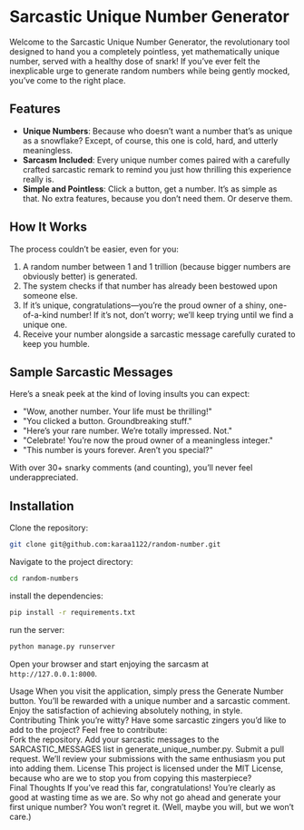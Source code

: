# Sarcastic Unique Number Generator

Welcome to the Sarcastic Unique Number Generator, the revolutionary tool designed to hand you a completely pointless, yet mathematically unique number, served with a healthy dose of snark! If you’ve ever felt the inexplicable urge to generate random numbers while being gently mocked, you’ve come to the right place.

## Features

- **Unique Numbers**: Because who doesn’t want a number that’s as unique as a snowflake? Except, of course, this one is cold, hard, and utterly meaningless.
- **Sarcasm Included**: Every unique number comes paired with a carefully crafted sarcastic remark to remind you just how thrilling this experience really is.
- **Simple and Pointless**: Click a button, get a number. It’s as simple as that. No extra features, because you don’t need them. Or deserve them.

## How It Works

The process couldn’t be easier, even for you:

1. A random number between 1 and 1 trillion (because bigger numbers are obviously better) is generated.
2. The system checks if that number has already been bestowed upon someone else.
3. If it’s unique, congratulations—you’re the proud owner of a shiny, one-of-a-kind number! If it’s not, don’t worry; we’ll keep trying until we find a unique one.
4. Receive your number alongside a sarcastic message carefully curated to keep you humble.

## Sample Sarcastic Messages

Here’s a sneak peek at the kind of loving insults you can expect:

- "Wow, another number. Your life must be thrilling!"
- "You clicked a button. Groundbreaking stuff."
- "Here’s your rare number. We’re totally impressed. Not."
- "Celebrate! You’re now the proud owner of a meaningless integer."
- "This number is yours forever. Aren’t you special?"

With over 30+ snarky comments (and counting), you’ll never feel underappreciated.

## Installation

Clone the repository:

```sh
git clone git@github.com:karaa1122/random-number.git
```

Navigate to the project directory:

```sh
cd random-numbers
```

install the dependencies:

```sh
pip install -r requirements.txt
```

run the server:

```sh
python manage.py runserver
```

Open your browser and start enjoying the sarcasm at `http://127.0.0.1:8000`.


Usage
When you visit the application, simply press the Generate Number button. You’ll be rewarded with a unique number and a sarcastic comment. Enjoy the satisfaction of achieving absolutely nothing, in style.  
Contributing
Think you’re witty? Have some sarcastic zingers you’d like to add to the project? Feel free to contribute:  
Fork the repository.
Add your sarcastic messages to the SARCASTIC_MESSAGES list in generate_unique_number.py.
Submit a pull request. We’ll review your submissions with the same enthusiasm you put into adding them.
License
This project is licensed under the MIT License, because who are we to stop you from copying this masterpiece?  
Final Thoughts
If you’ve read this far, congratulations! You’re clearly as good at wasting time as we are. So why not go ahead and generate your first unique number? You won’t regret it. (Well, maybe you will, but we won’t care.)